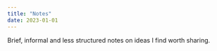 ```yaml
---
title: "Notes"
date: 2023-01-01
---
```


Brief, informal and less structured notes on ideas I find worth sharing.
